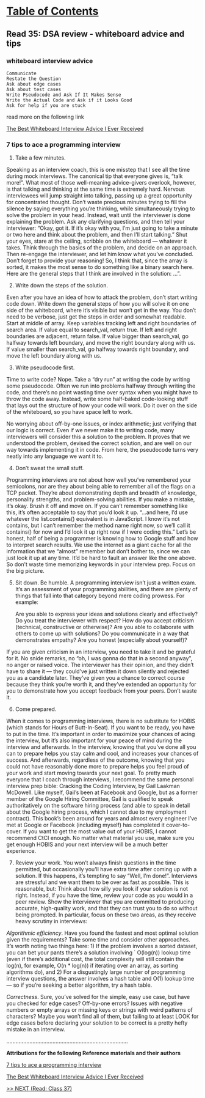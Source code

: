 # [Table of Contents](https://wondwosentsige.github.io/code-401-reading-notes/Home)

## Read 35: DSA review - whiteboard advice and tips

### whiteboard interview advice

    Communicate
    Restate the Question
    Ask about edge cases
    Ask about test cases
    Write Pseudocode and Ask If It Makes Sense
    Write the Actual Code and Ask if it Looks Good
    Ask for help if you are stuck

read more on the following link

[The Best Whiteboard Interview Advice I Ever Received](https://hackernoon.com/the-best-whiteboard-interview-advice-i-ever-received-3ebbfa72e4a)

### 7 tips to ace a programming interview

1. Take a few minutes.

Speaking as an interview coach, this is one misstep that I see all the time during mock interviews. The canonical tip that everyone gives is, “talk more!”. What most of those well-meaning advice-givers overlook, however, is that talking and thinking at the same time is extremely hard. Nervous interviewees will jump straight into talking, passing up a great opportunity for concentrated thought.
Don’t waste precious minutes trying to fill the silence by saying everything you’re thinking, while simultaneously trying to solve the problem in your head.
Instead, wait until the interviewer is done explaining the problem. Ask any clarifying questions, and then tell your interviewer:
“Okay, got it. If it’s okay with you, I’m just going to take a minute or two here and think about the problem, and then I’ll start talking.”
Shut your eyes, stare at the ceiling, scribble on the whiteboard — whatever it takes. Think through the basics of the problem, and decide on an approach. Then re-engage the interviewer, and let him know what you’ve concluded. Don’t forget to provide your reasoning!
So, I think that, since the array is sorted, it makes the most sense to do something like a binary search here. Here are the general steps that I think are involved in the solution: …”.

2. Write down the steps of the solution.

Even after you have an idea of how to attack the problem, don’t start writing code down. Write down the general steps of how you will solve it on one side of the whiteboard, where it’s visible but won’t get in the way. You don’t need to be verbose, just get the steps in order and somewhat readable.
Start at middle of array.
Keep variables tracking left and right boundaries of search area.
If value equal to search_val, return true.
If left and right boundaries are adjacent, return false.
If value bigger than search_val, go halfway towards left boundary, and move the right boundary along with us.
If value smaller than search_val, go halfway towards right boundary, and move the left boundary along with us.

3. Write pseudocode first.

Time to write code? Nope. Take a “dry run” at writing the code by writing some pseudocode. Often we run into problems halfway through writing the code, and there’s no point wasting time over syntax when you might have to throw the code away. Instead, write some half-baked code-looking stuff that lays out the structure of how your code will work. Do it over on the side of the whiteboard, so you have space left to work.

No worrying about off-by-one issues, or index arithmetic; just verifying that our logic is correct.
Even if we never make it to writing code, many interviewers will consider this a solution to the problem. It proves that we understood the problem, devised the correct solution, and are well on our way towards implementing it in code.
From here, the pseudocode turns very neatly into any language we want it to.

4. Don’t sweat the small stuff.

Programming interviews are not about how well you’ve remembered your semicolons, nor are they about being able to remember all of the flags on a TCP packet. They’re about demonstrating depth and breadth of knowledge, personality strengths, and problem-solving abilities. If you make a mistake, it’s okay. Brush it off and move on.
If you can’t remember something like this, it’s often acceptable to say that you’d look it up.
“…and here, I’d use whatever the list.contains() equivalent is in JavaScript. I know it’s not contains, but I can’t remember the method name right now, so we’ll call it contains() for now and I’d look it up right now if I were coding this.”
Let’s be honest, half of being a programmer is knowing how to Google stuff and how to interpret search results. We use the internet as a giant cache for all the information that we “almost” remember but don’t bother to, since we can just look it up at any time. It’d be hard to fault an answer like the one above. So don’t waste time memorizing keywords in your interview prep. Focus on the big picture.

5. Sit down. Be humble.
A programming interview isn’t just a written exam. It’s an assessment of your programming abilities, and there are plenty of things that fall into that category beyond mere coding prowess. For example:

    Are you able to express your ideas and solutions clearly and effectively?
    Do you treat the interviewer with respect?
    How do you accept criticism (technical, constructive or otherwise)?
    Are you able to collaborate with others to come up with solutions?
    Do you communicate in a way that demonstrates empathy?
    Are you honest (especially about yourself)?

If you are given criticism in an interview, you need to take it and be grateful for it. No snide remarks, no “oh, I was gonna do that in a second anyway”, no anger or raised voice. The interviewer has their opinion, and they didn’t have to share it — they could’ve just written it down silently and rejected you as a candidate later. They’ve given you a chance to correct course because they think you’re worth it, and they’ve extended an opportunity for you to demonstrate how you accept feedback from your peers. Don’t waste it.

6. Come prepared.

When it comes to programming interviews, there is no substitute for HOBIS (which stands for Hours of Butt-In-Seat). If you want to be ready, you have to put in the time. It’s important in order to maximize your chances of acing the interview, but it’s also important for your peace of mind during the interview and afterwards. In the interview, knowing that you’ve done all you can to prepare helps you stay calm and cool, and increases your chances of success. And afterwards, regardless of the outcome, knowing that you could not have reasonably done more to prepare helps you feel proud of your work and start moving towards your next goal.
To pretty much everyone that I coach through interviews, I recommend the same personal interview prep bible: Cracking the Coding Interview, by Gail Laakman McDowell. Like myself, Gail’s been at Facebook and Google, but as a former member of the Google Hiring Committee, Gail is qualified to speak authoritatively on the software hiring process (and able to speak in detail about the Google hiring process, which I cannot due to my employment contract). This book’s been around for years and almost every engineer I’ve met at Google or Facebook (including myself) has completed it cover-to-cover. If you want to get the most value out of your HOBIS, I cannot recommend CtCI enough.
No matter what material you use, make sure you get enough HOBIS and your next interview will be a much better experience.

7. Review your work.
You won’t always finish questions in the time permitted, but occasionally you’ll have extra time after coming up with a solution. If this happens, it’s tempting to say “Well, I’m done!”. Interviews are stressful and we want them to be over as fast as possible. This is reasonable, but:
Think about how silly you look if your solution is not right.
Instead, if you have the time, review your code as you would in a peer review. Show the interviewer that you are committed to producing accurate, high-quality work, and that they can trust you to do so without being prompted.
In particular, focus on these two areas, as they receive heavy scrutiny in interviews:

*Algorithmic efficiency*. Have you found the fastest and most optimal solution given the requirements? Take some time and consider other approaches. It’s worth noting two things here: 1) If the problem involves a sorted dataset, you can bet your pants there’s a solution involving ` O(log(n)) lookup time (even if there’s additional cost, the total complexity will still contain the log(n), for example, O(n * log(n)) if iterating over an array, as sorting algorithms do), and 2) For a disgustingly large number of programming interview questions, the answer involves a hash table and O(1) lookup time — so if you’re seeking a better algorithm, try a hash table.

*Correctness*. Sure, you’ve solved for the simple, easy use case, but have you checked for edge cases? Off-by-one errors? Issues with negative numbers or empty arrays or missing keys or strings with weird patterns of characters? Maybe you won’t find all of them, but failing to at least LOOK for edge cases before declaring your solution to be correct is a pretty hefty mistake in an interview.

...............................................................................

__Attributions for the following Reference materials and their authors__

[7 tips to ace a programming interview](https://medium.com/@steve_45636/6-tips-to-ace-a-whiteboard-programming-interview-f06c1b378bc6)

[The Best Whiteboard Interview Advice I Ever Received](https://hackernoon.com/the-best-whiteboard-interview-advice-i-ever-received-3ebbfa72e4a)


[>> NEXT (Read: Class 37)](https://wondwosentsige.github.io/code-401-reading-note/class-37)